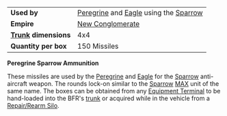 |                                                 |                                                                                                                  |
| ----------------------------------------------- | ---------------------------------------------------------------------------------------------------------------- |
| **Used by**                                     | [Peregrine](../vehicles/Peregrine.md) and [Eagle](../vehicles/Eagle.md) using the [Sparrow](../armor/Sparrow.md) |
| **Empire**                                      | [New Conglomerate](../factions/New_Conglomerate.md)                                                                   |
| **[Trunk](../terminology/Trunk.md) dimensions** | 4x4                                                                                                              |
| **Quantity per box**                            | 150 Missiles                                                                                                     |

**Peregrine Sparrow Ammunition**

These missiles are used by the [Peregrine](../vehicles/Peregrine.md) and
[Eagle](../vehicles/Eagle.md) for the [Sparrow](../armor/Sparrow.md)
anti-aircraft weapon. The rounds lock-on similar to the
[Sparrow](../armor/Sparrow.md) [MAX](../armor/Mechanized_Assault_Exo-Suit.md)
unit of the same name. The boxes can be obtained from any
[Equipment Terminal](../items/Equipment_Terminal.md) to be hand-loaded into the
BFR's [trunk](../terminology/Trunk.md) or acquired while in the vehicle from a
[Repair/Rearm Silo](../items/Repair_Rearm_Silo.md).

